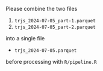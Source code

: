 Please combine the two files

1. `trjs_2024-07-05_part-1.parquet`
1. `trjs_2024-07-05_part-2.parquet`

into a single file

* `trjs_2024-07-05.parquet`

before processing with `R/pipeline.R`
